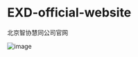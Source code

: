 # EXD-official-website
北京智协慧同公司官网

 ![image](https://github.com/xiaola66/EXD-official-website/blob/master/photo/index.jpg)</br>
